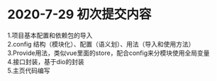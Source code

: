 # 2020-7-29 初次提交内容
1.项目基本配置和依赖包的导入  
2.config 结构（模块化）、配置（语义划）、用法（导入和使用方法）  
3.Provide用法，类似vue里面的store，配合config来分模块使用全局变量  
4.接口封装，基于dio的封装  
5.主页代码编写

